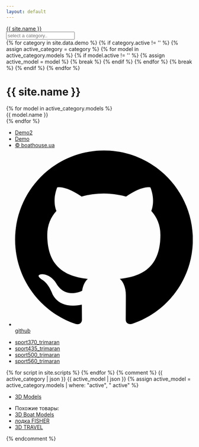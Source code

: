 ```yaml
---
layout: default
---
```


<head>
    <meta charset="utf-8">
    <title>{{ site.name }}</title>
    <meta name="viewport" content="initial-scale=1.0, user-scalable=no, width=device-width">
    <meta name="description" content="{{ site.description }}">
    <meta name="theme-color" content="#1a1a1a">
    <link rel="icon" href="/assets/icons/favicon.ico">
	<link rel="stylesheet" href="/assets/css/local/style.css">
</head>
<body>
	<div class="clearfix header">
		<div class="main-container">
			<div class="website clearfix">
				<a href="/"> 
					<span class="logo-wrap">
						<span class="l-in in1"></span>
						<span class="l-in in2"></span>
						<span class="l-in in3"></span>
					</span>
					{{ site.name }}
				</a>
			</div>
			<div class="logo">
				<div class="search-form clearfix"> 
					<input id="category" name="category" type="text" class="srchTxt" placeholder="select a category..">
					<!-- <input id="model" name="model" type="text" class="srchTxt"> -->
				</div>
			</div>
		</div>
	</div>
	<!-- Set data -->
	{% for category in site.data.demo %}
		{% if category.active != '' %}
			{% assign active_category = category %}
			{% for model in active_category.models %}
				{% if model.active != '' %}
					{% assign active_model = model %}
					{% break %}
				{% endif %}
			{% endfor %}
			{% break %}
		{% endif %}
	{% endfor %}
	<!--  -->
	<div class="main-container" id="main">
		<div class="popular-searches clearfix">
		    <h1 data-bind="text: modelTitle">{{ site.name }}</h1>
			<div class="frame-container">
				<div class="photo-box" data-model="{{ active_model.model }}" data-category="{{ active_category.id }}"></div>
				<div class="mod-nav" data-bind="template: {name: 'modnav'}"></div>
				<div class="mod3d" data-bind="template: {name: 'mod3d'}"></div>
			</div>
			<!--  -->
			<div class="slider">
				<div class="slider__items"><div class="slider__wrapper">
					{% for model in active_category.models %}
					<div class="slider__item">
						<div data-index="{{ forloop.index }}" class="btn onw3d_btn{% if model.active != '' %} active{% endif %}" data-model="{{ model.model }}">{{ model.name }}</div>
					</div>
					{% endfor %}
				</div></div>
				<a class="slider__control slider__control_left" href="#" role="button"></a>
				<a class="slider__control slider__control_right" href="#" role="button"></a>
			</div>
			<!--  -->
		</div>
		<ul class="privacy clearfix">
			<li><a href="/?model=demop" class="demo_btn2" data-model="demo">Demo2</a></li>
			<li><a href="/?model=demo" class="demo_btn2" data-model="demo">Demo</a></li>
			<li><a href="https://boathouse.ua" target="_blank">&copy; boathouse.ua</a></li>
			<li><a href="https://github.com/oleg-nahanov/boathouse" target="_blank"><svg role="img" viewBox="0 0 24 24" xmlns="http://www.w3.org/2000/svg"><path d="M12 .297c-6.63 0-12 5.373-12 12 0 5.303 3.438 9.8 8.205 11.385.6.113.82-.258.82-.577 0-.285-.01-1.04-.015-2.04-3.338.724-4.042-1.61-4.042-1.61C4.422 18.07 3.633 17.7 3.633 17.7c-1.087-.744.084-.729.084-.729 1.205.084 1.838 1.236 1.838 1.236 1.07 1.835 2.809 1.305 3.495.998.108-.776.417-1.305.76-1.605-2.665-.3-5.466-1.332-5.466-5.93 0-1.31.465-2.38 1.235-3.22-.135-.303-.54-1.523.105-3.176 0 0 1.005-.322 3.3 1.23.96-.267 1.98-.399 3-.405 1.02.006 2.04.138 3 .405 2.28-1.552 3.285-1.23 3.285-1.23.645 1.653.24 2.873.12 3.176.765.84 1.23 1.91 1.23 3.22 0 4.61-2.805 5.625-5.475 5.92.42.36.81 1.096.81 2.22 0 1.606-.015 2.896-.015 3.286 0 .315.21.69.825.57C20.565 22.092 24 17.592 24 12.297c0-6.627-5.373-12-12-12"/></svg> github</a></li>
		</ul>
		<ul class="privacy clearfix">
			<li><a href="/?model=sport370_trimaran" class="demo_btn2" data-model="demo">sport370_trimaran</a></li>
			<li><a href="/?model=sport435_trimaran" class="demo_btn2" data-model="demo">sport435_trimaran</a></li>
			<li><a href="/?model=sport500_trimaran" class="demo_btn2" data-model="demo">sport500_trimaran</a></li>
			<li><a href="/?model=sport560_trimaran" class="demo_btn2" data-model="demo">sport560_trimaran</a></li>
		</ul>
	</div>
	<!-- Templates -->
	<template id="mod3d">
	<div class="mod-cont" data-bind="visible: modsList().length > 0">
		<div class="mod-info">
			<span>Комплектация: <b class="mod-name" data-bind="text: modName"> </b> <i class="mod-price duble" data-bind="text: '$' + parseInt(modPrice()), visible: modPrice() > 0"></i></span> 
			<span class="more" data-bind="html: moreBtn, click: detailsMode, visible: modName() != baseName"></span>
		</div>
		<div class="mod-details">
			<ol data-bind="foreach: goodsList, visible: modName() != baseName">
				<li><span data-bind="text: name"></span> <span class="good-price" data-bind="text: '$' + parseInt(price)"></span></li>
			</ol>
			<p class="mod-info" style="padding-left: 0" data-bind="visible: modName() != baseName">
				<span class="mod-title" data-bind="text: modelTitle"></span>
				<span>Стоимость: <i class="mod-price" data-bind="text: '$' + parseInt(modPrice())"></i>
					<small class="mod-warn" data-bind="visible: modName() != 'Sail'">* двигатель в комплект не входит!</small>
				</span>
			</p>
		</div>
	</div>
	</template>
	<!--  -->
	<template id="modnav">
	<div class="mod-list" data-bind="foreach: modsList">
		<div role="tooltip" data-bind="class: $parent.isActive(), attr: {'data-name': name, 'aria-label': description}">
			<b data-bind="text: name"></b>
		</div>
	</div>
	</template>
	<!-- Scripts from site config -->
	{% for script in site.scripts %}
		<script src="{{ script }}"></script>
	{% endfor %}
</body>
{% comment %}
	{{ active_category | json }}
	{{ active_model | json }}
	{% assign active_model = active_category.models | where: "active", " active" %}
	<ul class="clearfix first">
		<li><a href="" title="">3D Models</a></li>
	</ul>
	<!--  -->
	<div class="footer-related clearfix">
		<ul class="clearfix bottom">
			<li class="hdMbN"><span>Похожие товары: </span></li>
			<li><a href="" title="">3D Boat Models</a></li>
			<li><a href="" title="">лодка FISHER</a></li>
			<li><a href="" title="">3D TRAVEL</a></li>
		</ul>
	</div>
	<!-- <script>{% include_relative assets/js/onw3d.js %}</script> -->
{% endcomment %}